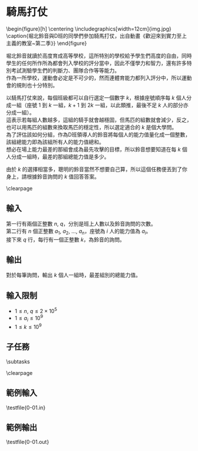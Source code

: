 # 騎馬打仗

\begin{figure}[h]
\centering
\includegraphics[width=12cm]{img.jpg}
\caption{堀北鈴音與D班的同學們參加騎馬打仗，出自動畫《歡迎來到實力至上主義的教室~第二季》}
\end{figure}

堀北鈴音就讀於高度育成高等學校，這所特別的學校給予學生們高度的自由，同時學生的任何所作所為都會列入學校的評分當中，因此不僅學力和智力，還有許多特別考試測驗學生們的判斷力、團隊合作等等能力。\
作為一所學校，運動會必定是不可少的，然而連體育能力都列入評分中，所以運動會的規則也十分特別。

以騎馬打仗來說，每個班級都可以自行選定一個數字 $k$，根據座號順序每 $k$ 個人分成一組（座號 $1$ 到 $k$ 一組，$k+1$ 到 $2k$ 一組，以此類推，最後不足 $k$ 人的部分亦分成一組）。\
這表示若每組人數越多，這組的騎手就會越穩固，但馬匹的組數就會減少，反之，也可以用馬匹的組數來換取馬匹的穩定性，所以選定適合的 $k$ 是個大學問。\
為了評估該如何分組，作為D班領導人的鈴音將每個人的能力值量化成一個整數，該組總能力即為該組所有人的能力值總和。\
想必在場上能力最差的那組會成為最先攻擊的目標，所以鈴音想要知道在每 $k$ 個人分成一組時，最差的那組總能力值是多少。

由於 $k$ 的選擇相當多，聰明的鈴音當然不想要自己算，所以這個任務便丟到了你身上，請根據鈴音詢問的 $k$ 值回答答案。

\clearpage

## 輸入
第一行有兩個正整數 $n,~q$，分別是班上人數以及鈴音詢問的次數。\
第二行有 $n$ 個正整數 $a_1,~a_2,~\dots,~a_n$，座號為 $i$ 人的能力值為 $a_i$。\
接下來 $q$ 行，每行有一個正整數 $k$，為鈴音的詢問。

## 輸出
對於每筆詢問，輸出 $k$ 個人一組時，最差組別的總能力值。

## 輸入限制
- $1 \leq n,~q \leq 2 \times 10^5$
- $1 \leq a_i \leq 10^9$
- $1 \leq k \leq 10^9$

## 子任務
\subtasks

\clearpage

## 範例輸入
\testfile{0-01.in}

## 範例輸出
\testfile{0-01.out}
